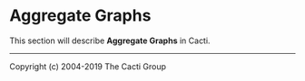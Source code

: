 # Aggregate Graphs

This section will describe **Aggregate Graphs** in Cacti.

---
Copyright (c) 2004-2019 The Cacti Group
